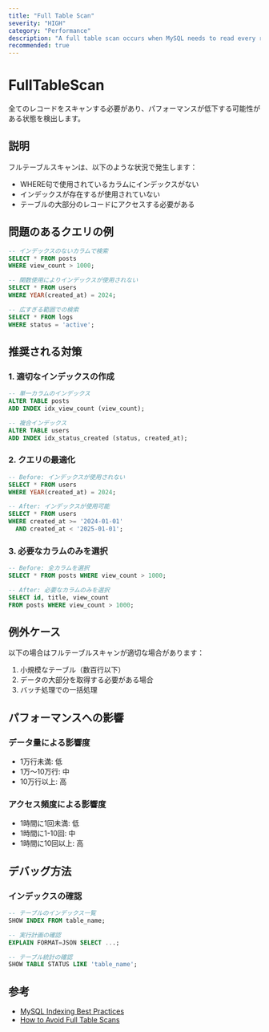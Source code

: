 ```yaml
---
title: "Full Table Scan"
severity: "HIGH"
category: "Performance"
description: "A full table scan occurs when MySQL needs to read every row in a table to satisfy a query."
recommended: true
---
```


# FullTableScan

全てのレコードをスキャンする必要があり、パフォーマンスが低下する可能性がある状態を検出します。

## 説明

フルテーブルスキャンは、以下のような状況で発生します：
- WHERE句で使用されているカラムにインデックスがない
- インデックスが存在するが使用されていない
- テーブルの大部分のレコードにアクセスする必要がある

## 問題のあるクエリの例

```sql
-- インデックスのないカラムで検索
SELECT * FROM posts
WHERE view_count > 1000;

-- 関数使用によりインデックスが使用されない
SELECT * FROM users
WHERE YEAR(created_at) = 2024;

-- 広すぎる範囲での検索
SELECT * FROM logs 
WHERE status = 'active';
```

## 推奨される対策

### 1. 適切なインデックスの作成
```sql
-- 単一カラムのインデックス
ALTER TABLE posts 
ADD INDEX idx_view_count (view_count);

-- 複合インデックス
ALTER TABLE users 
ADD INDEX idx_status_created (status, created_at);
```

### 2. クエリの最適化
```sql
-- Before: インデックスが使用されない
SELECT * FROM users 
WHERE YEAR(created_at) = 2024;

-- After: インデックスが使用可能
SELECT * FROM users 
WHERE created_at >= '2024-01-01' 
  AND created_at < '2025-01-01';
```

### 3. 必要なカラムのみを選択
```sql
-- Before: 全カラムを選択
SELECT * FROM posts WHERE view_count > 1000;

-- After: 必要なカラムのみを選択
SELECT id, title, view_count 
FROM posts WHERE view_count > 1000;
```

## 例外ケース

以下の場合はフルテーブルスキャンが適切な場合があります：

1. 小規模なテーブル（数百行以下）
2. データの大部分を取得する必要がある場合
3. バッチ処理での一括処理

## パフォーマンスへの影響

### データ量による影響度
- 1万行未満: 低
- 1万〜10万行: 中
- 10万行以上: 高

### アクセス頻度による影響度
- 1時間に1回未満: 低
- 1時間に1-10回: 中
- 1時間に10回以上: 高

## デバッグ方法

### インデックスの確認
```sql
-- テーブルのインデックス一覧
SHOW INDEX FROM table_name;

-- 実行計画の確認
EXPLAIN FORMAT=JSON SELECT ...;

-- テーブル統計の確認
SHOW TABLE STATUS LIKE 'table_name';
```

## 参考

- [MySQL Indexing Best Practices](https://dev.mysql.com/doc/refman/8.0/en/optimization-indexes.html)
- [How to Avoid Full Table Scans](https://dev.mysql.com/doc/refman/8.0/en/table-scan-avoidance.html)
